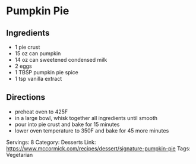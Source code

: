 # Pumpkin Pie
## Ingredients
- 1 pie crust
- 15 oz can pumpkin
- 14 oz can sweetened condensed milk
- 2 eggs
- 1 TBSP pumpkin pie spice
- 1 tsp vanilla extract
## Directions
- preheat oven to 425F
- in a large bowl, whisk together all ingredients until smooth
- pour into pie crust and bake for 15 minutes
- lower oven temperature to 350F and bake for 45 more minutes

Servings: 8
Category: Desserts
Link: https://www.mccormick.com/recipes/dessert/signature-pumpkin-pie
Tags: Vegetarian
